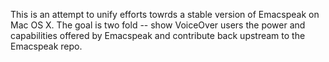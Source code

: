 This is an attempt to unify efforts towrds a stable version of Emacspeak on Mac OS X.  The goal is two fold -- show VoiceOver users the power and capabilities offered by Emacspeak and contribute back upstream to the Emacspeak repo.